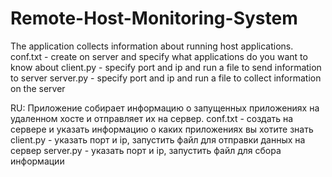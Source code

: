 # Remote-Host-Monitoring-System
The application collects information about running host applications.
conf.txt - create on server and specify what applications do you want to know about
client.py - specify port and ip and run a file to send information to server
server.py - specify port and ip and run a file to collect information on the server

RU:
Приложение собирает информацию о запущенных приложениях на удаленном хосте и отправляет их на сервер.
conf.txt - создать на сервере и указать информацию о каких приложениях вы хотите знать
client.py - указать порт и ip, запустить файл для отправки данных на сервер
server.py - указать порт и ip, запустить файл для сбора информации
